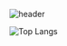 ![header](https://capsule-render.vercel.app/api?type=venom&color=auto&height=300&section=header&text=Welcome%20&fontSize=90)

![Top Langs](https://github-readme-stats.vercel.app/api/top-langs/?username=hoyoung1359&layout=compact&theme=moltack)


 <!-- [![Solved.ac Profile](http://mazassumnida.wtf/api/generate_badge?boj=hoyoung3769)](https://solved.ac/) -->
